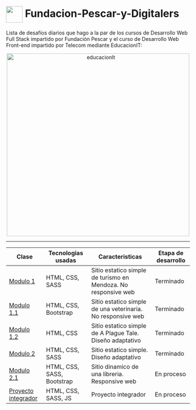 # <img src="https://github.com/TheDudeThatCode/TheDudeThatCode/blob/master/Assets/Developer.gif" width="45" style="display: inline-block; vertical-align: middle;"/> Fundacion-Pescar-y-Digitalers
Lista de desafíos diarios que hago a la par de los cursos de Desarrollo Web Full Stack impartido por Fundación Pescar y el curso de Desarrollo Web Front-end impartido por Telecom mediante EducacionIT:



<div align="center">

 <img src="https://static.educacionit.com/educacionit/assets/imagotype-it-fill-v2-color.svg" alt="educacionIt" width="500px">
  
</div>

---

<div align="center">
  
|  Clase  |Tecnologias usadas| Caracteristicas | Etapa de desarrollo |
|---------|-----------|--------------|-----------------|
|<a href="https://bobrukfs.github.io/Fundacion-Pescar-y-Digitalers/Modulo-1/src">Modulo 1</a>|HTML, CSS, SASS| Sitio estatico simple de turismo en Mendoza. No responsive web | Terminado |
|<a href="https://bobrukfs.github.io/Fundacion-Pescar-y-Digitalers/Modulo-1.1/src">Modulo 1.1</a>|HTML, CSS, Bootstrap| Sitio estatico simple de una veterinaria. No responsive web | Terminado |
|<a href="https://bobrukfs.github.io/Fundacion-Pescar-y-Digitalers/Modulo-1.2/src">Modulo 1.2</a>|HTML, CSS| Sitio estatico simple de A Plague Tale. Diseño adaptativo | Terminado |
|<a href="https://bobrukfs.github.io/Fundacion-Pescar-y-Digitalers/Modulo-2/src">Modulo 2</a>|HTML, CSS, SASS| Sitio estatico simple. Diseño adaptativo | Terminado |
|<a href="https://bobrukfs.github.io/Fundacion-Pescar-y-Digitalers/Modulo-2.1/src">Modulo 2.1</a>|HTML, CSS, SASS, Bootstrap| Sitio dinamico de una libreria. Responsive web | En proceso |
|<a href="">Proyecto integrador</a>|HTML, CSS, SASS, JS| Proyecto integrador | En proceso |


</div>
